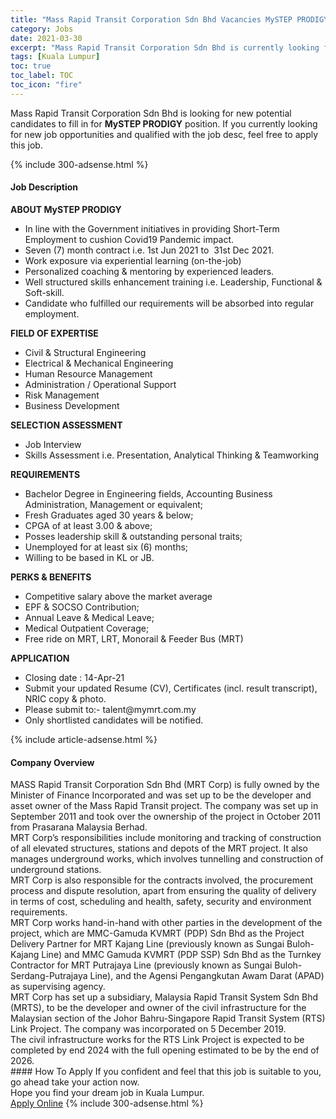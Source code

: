 ```yaml
---
title: "Mass Rapid Transit Corporation Sdn Bhd Vacancies MySTEP PRODIGY" 
category: Jobs 
date: 2021-03-30 
excerpt: "Mass Rapid Transit Corporation Sdn Bhd is currently looking for suitable person to fill in the MySTEP PRODIGY which based in Kuala Lumpur" 
tags: [Kuala Lumpur] 
toc: true 
toc_label: TOC 
toc_icon: "fire" 
--- 
```


<p>Mass Rapid Transit Corporation Sdn Bhd is looking for new potential candidates to fill in for <b>MySTEP PRODIGY</b> position. If you currently looking for new job opportunities and qualified with the job desc, feel free to apply this job.
</p>{% include 300-adsense.html %} 
<div><div><h4>Job Description</h4></div><div><div><span><div><div><strong>ABOUT MySTEP PRODIGY</strong><ul><li>In line with the Government initiatives in providing Short-Term Employment to cushion Covid19 Pandemic impact.</li><li>Seven (7) month contract i.e. 1st Jun 2021 to&#160; 31st Dec 2021.</li><li>Work exposure via experiential learning (on-the-job)</li><li>Personalized coaching &amp; mentoring by experienced leaders.</li><li>Well structured skills enhancement training i.e. Leadership, Functional &amp; Soft-skill.</li><li>Candidate who fulfilled our requirements will be absorbed into regular employment.</li></ul></div><div><div><strong>FIELD OF EXPERTISE</strong><ul><li>Civil &amp; Structural Engineering</li><li>Electrical &amp; Mechanical Engineering</li><li>Human Resource Management</li><li>Administration / Operational Support</li><li>Risk Management</li><li>Business Development</li></ul><div><strong>SELECTION ASSESSMENT</strong><ul><li>Job Interview</li><li>Skills Assessment i.e. Presentation, Analytical Thinking &amp; Teamworking</li></ul></div></div><div><strong>REQUIREMENTS</strong></div><ul><li>Bachelor Degree in Engineering fields, Accounting Business Administration, Management or equivalent;</li><li>Fresh Graduates aged 30 years &amp; below;</li><li>CPGA of at least 3.00 &amp; above;</li><li>Posses leadership skill &amp; outstanding personal traits;</li><li>Unemployed for at least six (6) months;</li><li>Willing to be based in KL or JB.</li></ul></div><div><strong>PERKS &amp; BENEFITS</strong><ul><li>Competitive salary above the market average</li><li>EPF &amp; SOCSO Contribution;</li><li>Annual Leave &amp; Medical Leave;</li><li>Medical Outpatient Coverage;</li><li>Free ride on MRT, LRT, Monorail &amp; Feeder Bus (MRT)</li></ul></div><div><strong>APPLICATION</strong><ul><li>Closing date : 14-Apr-21</li><li>Submit your updated Resume (CV), Certificates (incl. result transcript), NRIC copy &amp; photo.</li><li>Please submit to:- talent@mymrt.com.my</li><li>Only shortlisted candidates will be notified.</li></ul></div></div></span></div></div></div> 
{% include article-adsense.html %} 
<div><div><h4>Company Overview</h4></div><div><div><span><div><div>
	MASS Rapid Transit Corporation Sdn Bhd (MRT Corp) is fully owned by the Minister of Finance Incorporated and was set up to be the developer and asset owner of the Mass Rapid Transit project. The company was set up in September 2011 and took over the ownership of the project in October 2011 from Prasarana Malaysia Berhad.</div>
<div>
	MRT Corp&#8217;s responsibilities include monitoring and tracking of construction of all elevated structures, stations and depots of the MRT project. It also manages underground works, which involves tunnelling and construction of underground stations.</div>
<div>
	MRT Corp is also responsible for the contracts involved, the procurement process and dispute resolution, apart from ensuring the quality of delivery in terms of cost, scheduling and health, safety, security and environment requirements.</div>
<div>
	MRT Corp works hand-in-hand with other parties in the development of the project, which are MMC-Gamuda KVMRT (PDP) Sdn Bhd as the Project Delivery Partner for MRT Kajang Line (previously known as Sungai Buloh-Kajang Line) and MMC Gamuda KVMRT (PDP SSP) Sdn Bhd as the Turnkey Contractor for MRT Putrajaya Line (previously known as Sungai Buloh-Serdang-Putrajaya Line), and the Agensi Pengangkutan Awam Darat (APAD) as supervising agency.</div>
<div>
	MRT Corp has set up a subsidiary, Malaysia Rapid Transit System Sdn Bhd (MRTS), to be the developer and owner of the civil infrastructure for the Malaysian section of the Johor Bahru-Singapore Rapid Transit System (RTS) Link Project. The company was incorporated on 5 December 2019.</div>
<div>
	The civil infrastructure works for the RTS Link Project is expected to be completed by end 2024 with the full opening estimated to be by the end of 2026.</div></div></span></div></div></div> 
#### How To Apply 
If you confident and feel that this job is suitable to you, go ahead take your action now. <br/> 
Hope you find your dream job in Kuala Lumpur. <br/> 
<a href="https://www.jobstreet.com.my/en/job/mystep-prodigy-4518869?jobId=jobstreet-my-job-4518869&" class="btn btn--info" target="_blank" rel="nofollow noopenner">Apply Online</a> 
{% include 300-adsense.html %} 